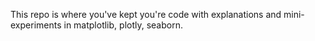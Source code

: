 This repo is where you've kept you're code with explanations and mini-experiments in matplotlib, plotly, seaborn.
